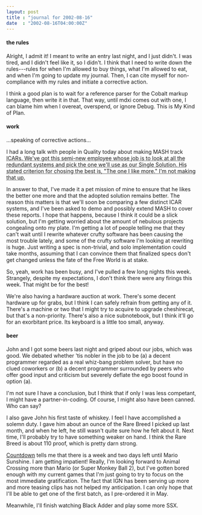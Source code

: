 ```yaml
---
layout: post
title : "journal for 2002-08-16"
date  : "2002-08-16T04:00:00Z"
---
```

<h4>the rules</h4>Alright, I admit it!  I meant to write an entry last night, and I just didn't. I was tired, and I didn't feel like it, so I didn't.  I think that I need to write down the rules---rules for when I'm allowed to buy things, what I'm allowed to eat, and when I'm going to update my journal.  Then, I can cite myself for non-compliance with my rules and initiate a corrective action.

I think a good plan is to wait for a reference parser for the Cobalt markup language, then write it in that.  That way, until mdxi comes out with one, I can blame him when I overeat, overspend, or ignore Debug.  This is My Kind of Plan.<h4>work</h4>...speaking of corrective actions...

I had a long talk with people in Quality today about making MASH track <acronym title='Internal Corrective Actions Reports'>ICAR</a>s.  We've got this semi-new employee whose job is to look at all the redundant systems and pick the one we'll use as our Single Solution.  His stated criterion for chosing the best is, "The one I like more."  I'm not making that up.

In answer to that, I've made it a pet mission of mine to ensure that he likes the better one more and that the adopted solution remains better.  The reason this matters is that we'll soon be comparing a few distinct <acronym>ICAR</acronym> systems, and I've been asked to demo and possibly extend MASH to cover these reports.  I hope that happens, because I think it could be a slick solution, but I'm getting worried about the amount of nebulous projects congealing onto my plate.  I'm getting a lot of people telling me that they can't wait until I rewrite whatever crufty software has been causing the most trouble lately, and some of the crufty software I'm looking at rewriting is huge.  Just writing a spec is non-trivial, and solo implementation could take months, assuming that I can convince them that finalized specs don't get changed unless the fate of the Free World is at stake.

So, yeah, work has been busy, and I've pulled a few long nights this week. Strangely, despite my expectations, I don't think there were any firings this week.  That might be for the best!

We're also having a hardware auction at work.  There's some decent hardware up for grabs, but I think I can safely refrain from getting any of it.  There's a machine or two that I might try to acquire to upgrade cheshirecat, but that's a non-priority.  There's also a nice subnotebook, but I think it'll go for an exorbitant price.  Its keyboard is a little too small, anyway.<h4>beer</h4>John and I got some beers last night and griped about our jobs, which was good. We debated whether 'tis nobler in the job to be (a) a decent programmer regarded as a real whiz-bang problem solver, but have no clued coworkers or (b) a decent programmer surrounded by peers who offer good input and criticism but severely deflate the ego boost found in option (a).

I'm not sure I have a conclusion, but I think that if only I was less competant, I might have a partner-in-coding.  Of course, I might also have been canned.  Who can say?

I also gave John his first taste of whiskey.  I feel I have accomplished a solemn duty.  I gave him about an ounce of the Rare Breed I picked up last month, and when he left, he still wasn't quite sure how he felt about it.  Next time, I'll probably try to have something weaker on hand.  I think the Rare Breed is about 110 proof, which is pretty darn strong.

<a href='/countdown'>Countdown</a> tells me that there is a week and two days left until Mario Sunshine.  I am getting impatient!  Really, I'm looking forward to Animal Crossing more than Mario (or Super Monkey Ball 2), but I've gotten bored enough with my current games that I'm just going to try to focus on the most immediate gratification.  The fact that IGN has been serving up more and more teasing clips has not helped my anticipation.  I can only hope that I'll be able to get one of the first batch, as I pre-ordered it in May.

Meanwhile, I'll finish watching Black Adder and play some more SSX.

